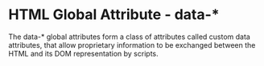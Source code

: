 # HTML Global Attribute - data-*

The data-* global attributes form a class of attributes called custom data attributes, that allow proprietary information to be exchanged between the HTML and its DOM representation by scripts.